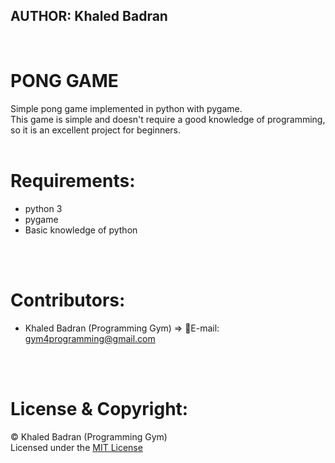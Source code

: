 
## AUTHOR: Khaled Badran
<br>

# PONG GAME

Simple pong game implemented in python with pygame.<br>
This game is simple and doesn't require a good knowledge of programming,<br>
so it is an excellent project for beginners.
<br>
<br>

# Requirements:

- python 3
- pygame
- Basic knowledge of python
<br>
<br>

# Contributors:
- Khaled Badran (Programming Gym) => 📧E-mail: <gym4programming@gmail.com>
<br>
<br>


# License & Copyright:
© Khaled Badran (Programming Gym)
<br>
Licensed under the [MIT License](LICENSE)
